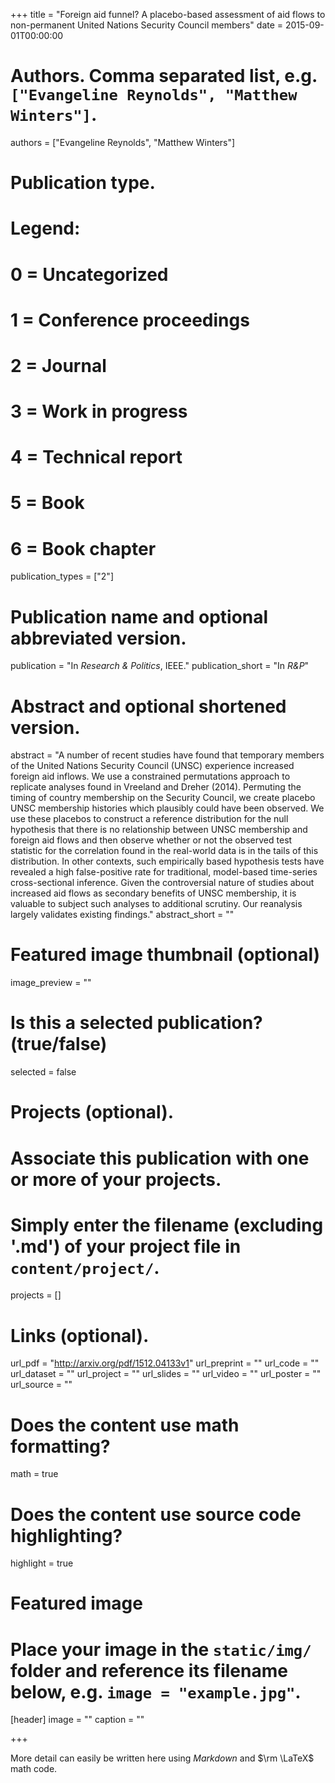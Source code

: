 +++
title = "Foreign aid funnel? A placebo-based assessment of aid flows to non-permanent United Nations Security Council members"
date = 2015-09-01T00:00:00

# Authors. Comma separated list, e.g. `["Evangeline Reynolds", "Matthew Winters"]`.
authors = ["Evangeline Reynolds", "Matthew Winters"]

# Publication type.
# Legend:
# 0 = Uncategorized
# 1 = Conference proceedings
# 2 = Journal
# 3 = Work in progress
# 4 = Technical report
# 5 = Book
# 6 = Book chapter
publication_types = ["2"]

# Publication name and optional abbreviated version.
publication = "In *Research & Politics*, IEEE."
publication_short = "In *R&P*"

# Abstract and optional shortened version.
abstract = "A number of recent studies have found that temporary members of the United Nations Security Council (UNSC) experience increased foreign aid inflows. We use a constrained permutations approach to replicate analyses found in Vreeland and Dreher (2014). Permuting the timing of country membership on the Security Council, we create placebo UNSC membership histories which plausibly could have been observed. We use these placebos to construct a reference distribution for the null hypothesis that there is no relationship between UNSC membership and foreign aid flows and then observe whether or not the observed test statistic for the correlation found in the real-world data is in the tails of this distribution. In other contexts, such empirically based hypothesis tests have revealed a high false-positive rate for traditional, model-based time-series cross-sectional inference. Given the controversial nature of studies about increased aid flows as secondary benefits of UNSC membership, it is valuable to subject such analyses to additional scrutiny. Our reanalysis largely validates existing findings."
abstract_short = ""

# Featured image thumbnail (optional)
image_preview = ""

# Is this a selected publication? (true/false)
selected = false

# Projects (optional).
#   Associate this publication with one or more of your projects.
#   Simply enter the filename (excluding '.md') of your project file in `content/project/`.
projects = []

# Links (optional).
url_pdf = "http://arxiv.org/pdf/1512.04133v1"
url_preprint = ""
url_code = ""
url_dataset = ""
url_project = ""
url_slides = ""
url_video = ""
url_poster = ""
url_source = ""

# Does the content use math formatting?
math = true

# Does the content use source code highlighting?
highlight = true

# Featured image
# Place your image in the `static/img/` folder and reference its filename below, e.g. `image = "example.jpg"`.
[header]
image = ""
caption = ""

+++

More detail can easily be written here using *Markdown* and $\rm \LaTeX$ math code.
